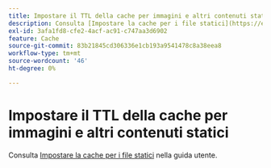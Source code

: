 ```yaml
---
title: Impostare il TTL della cache per immagini e altri contenuti statici
description: Consulta [Impostare la cache per i file statici](https://experienceleague.adobe.com/docs/commerce-cloud-service/user-guide/configure/app/set-cache.html?lang=it) nella nostra guida utente.
exl-id: 3afa1fd8-cfe2-4acf-ac91-c747aa3d6902
feature: Cache
source-git-commit: 83b21845cd306336e1cb193a9541478c8a38eea8
workflow-type: tm+mt
source-wordcount: '46'
ht-degree: 0%

---
```


# Impostare il TTL della cache per immagini e altri contenuti statici

Consulta [Impostare la cache per i file statici](https://experienceleague.adobe.com/docs/commerce-cloud-service/user-guide/configure/app/set-cache.html?lang=it) nella guida utente.

